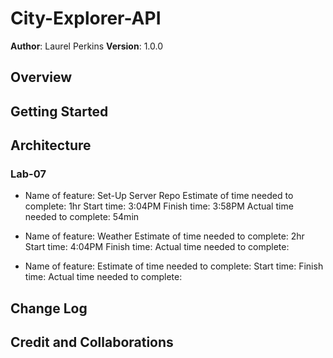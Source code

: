 # City-Explorer-API

**Author**: Laurel Perkins
**Version**: 1.0.0 <!--(increment the patch/fix version number if you make more commits past your first submission)-->

## Overview
<!-- Provide a high level overview of what this application is and why you are building it, beyond the fact that it's an assignment for this class. (i.e. What's your problem domain?) -->

## Getting Started
<!-- What are the steps that a user must take in order to build this app on their own machine and get it running? -->

<!-- * ![Request-Response Diagram](img/client-server-lab-06.jpg) -->

## Architecture
<!-- Provide a detailed description of the application design. What technologies (languages, libraries, etc) you're using, and any other relevant design information. -->

### Lab-07

* Name of feature: Set-Up Server Repo
Estimate of time needed to complete: 1hr
Start time: 3:04PM
Finish time: 3:58PM
Actual time needed to complete: 54min

* Name of feature: Weather
Estimate of time needed to complete: 2hr
Start time: 4:04PM
Finish time: 
Actual time needed to complete: 

* Name of feature: 
Estimate of time needed to complete: 
Start time: 
Finish time: 
Actual time needed to complete: 

## Change Log
<!-- Use this area to document the iterative changes made to your application as each feature is successfully implemented. Use time stamps. Here's an example:

01-01-2001 4:59pm - Application now has a fully-functional express server, with a GET route for the location resource. -->

## Credit and Collaborations

<!-- * <> -->